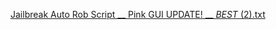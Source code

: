 
[Jailbreak Auto Rob Script __ Pink GUI UPDATE! __ _BEST_ (2).txt](https://github.com/fngfia/fngfia/files/9255443/Jailbreak.Auto.Rob.Script.__.Pink.GUI.UPDATE.__._BEST_.2.txt)
